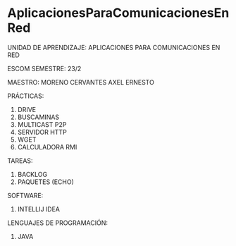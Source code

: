 # AplicacionesParaComunicacionesEnRed
 
UNIDAD DE APRENDIZAJE:  APLICACIONES PARA COMUNICACIONES EN RED

ESCOM 
SEMESTRE: 23/2

MAESTRO: MORENO CERVANTES AXEL ERNESTO

PRÁCTICAS:
1. DRIVE
2. BUSCAMINAS
3. MULTICAST P2P
4. SERVIDOR HTTP
5. WGET
6. CALCULADORA RMI

TAREAS:
1. BACKLOG
2. PAQUETES (ECHO)

SOFTWARE:
1. INTELLIJ IDEA

LENGUAJES DE PROGRAMACIÓN:
1. JAVA
